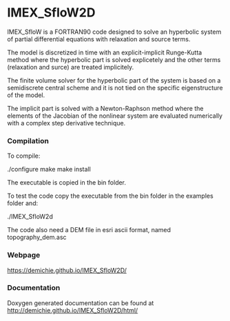 # IMEX_SfloW2D
IMEX_SfloW is a FORTRAN90 code designed to solve an hyperbolic system of partial differential equations with relaxation and source terms. 

The model is discretized in time with an explicit-implicit Runge-Kutta method where the hyperbolic part is solved explicetely and the other terms (relaxation and surce) are treated implicitely.

The finite volume solver for the hyperbolic part of the system is based on a semidiscrete central scheme and it is not tied on the specific eigenstructure of the model.

The implicit part is solved with a Newton-Raphson method where the elements of the Jacobian of the nonlinear system are evaluated numerically with a complex step derivative technique.

### Compilation

To compile:

./configure
make
make install

The executable is copied in the bin folder.

To test the code copy the executable from the bin folder in the examples folder and:

./IMEX_SfloW2d

The code also need a DEM file in esri ascii format, named topography_dem.asc

### Webpage

https://demichie.github.io/IMEX_SfloW2D/

### Documentation

Doxygen generated documentation can be found at http://demichie.github.io/IMEX_SfloW2D/html/

